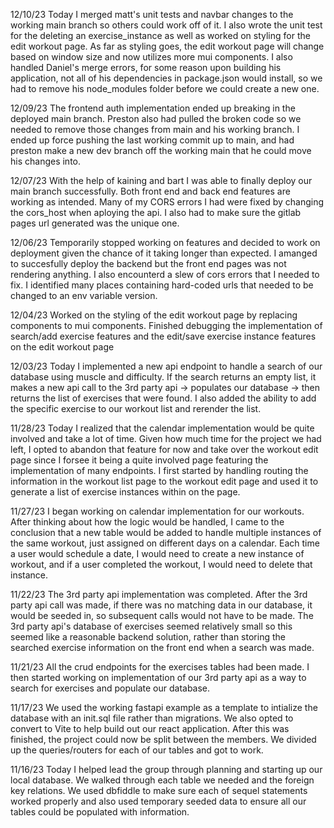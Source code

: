 12/10/23
Today I merged matt's unit tests and navbar changes to the working main branch so others could work off of it. I also wrote the unit test for the deleting an exercise_instance as well as worked on styling for the edit workout page. As far as styling goes, the edit workout page will change based on window size and now utilizes more mui components. I also handled Daniel's merge errors, for some reason upon building his application, not all of his dependencies in package.json would install, so we had to remove his node_modules folder before we could create a new one.

12/09/23
The frontend auth implementation ended up breaking in the deployed main branch. Preston also had pulled the broken code so we needed to remove those changes from main and his working branch. I ended up force pushing the last working commit up to main, and had preston make a new dev branch off the working main that he could move his changes into.

12/07/23
With the help of kaining and bart I was able to finally deploy our main branch successfully. Both front end and back end features are working as intended. Many of my CORS errors I had were fixed by changing the cors_host when aploying the api. I also had to make sure the gitlab pages url generated was the unique one.

12/06/23
Temporarily stopped working on features and decided to work on deployment given the chance of it taking longer than expected. I amanged to succesfully deploy the backend but the front end pages was not rendering anything. I also encounterd a slew of cors errors that I needed to fix. I identified many places containing hard-coded urls that needed to be changed to an env variable version.

12/04/23
Worked on the styling of the edit workout page by replacing components to mui components. Finished debugging the implementation of search/add exercise features and the edit/save exercise instance features on the edit workout page

12/03/23
Today I implemented a new api endpoint to handle a search of our database using muscle and difficulty. If the search returns an empty list, it makes a new api call to the 3rd party api -> populates our database -> then returns the list of exercises that were found. I also added the ability to add the specific exercise to our workout list and rerender the list.

11/28/23
Today I realized that the calendar implementation would be quite involved and take a lot of time. Given how much time for the project we had left, I opted to abandon that feature for now and take over the workout edit page since I forsee it being a quite involved page featuring the implementation of many endpoints. I first started by handling routing the information in the workout list page to the workout edit page and used it to generate a list of exercise instances within on the page.

11/27/23
I began working on calendar implementation for our workouts. After thinking about how the logic would be handled, I came to the conclusion that a new table would be added to handle multiple instances of the same workout, just assigned on different days on a calendar. Each time a user would schedule a date, I would need to create a new instance of workout, and if a user completed the workout, I would need to delete that instance.

11/22/23
The 3rd party api implementation was completed. After the 3rd party api call was made, if there was no matching data in our database, it would be seeded in, so subsequent calls would not have to be made. The 3rd party api's database of exercises seemed relatively small so this seemed like a reasonable backend solution, rather than storing the searched exercise information on the front end when a search was made.

11/21/23
All the crud endpoints for the exercises tables had been made. I then started working on implementation of our 3rd party api as a way to search for exercises and populate our database.

11/17/23
We used the working fastapi example as a template to intialize the database with an init.sql file rather than migrations. We also opted to convert to Vite to help build out our react application. After this was finished, the project could now be split between the members. We divided up the queries/routers for each of our tables and got to work.

11/16/23
Today I helped lead the group through planning and starting up our local database. We walked through each table we needed and the foreign key relations. We used dbfiddle to make sure each of sequel statements worked properly and also used temporary seeded data to ensure all our tables could be populated with information.
